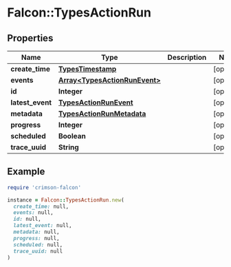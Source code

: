 # Falcon::TypesActionRun

## Properties

| Name | Type | Description | Notes |
| ---- | ---- | ----------- | ----- |
| **create_time** | [**TypesTimestamp**](TypesTimestamp.md) |  | [optional] |
| **events** | [**Array&lt;TypesActionRunEvent&gt;**](TypesActionRunEvent.md) |  | [optional] |
| **id** | **Integer** |  | [optional] |
| **latest_event** | [**TypesActionRunEvent**](TypesActionRunEvent.md) |  | [optional] |
| **metadata** | [**TypesActionRunMetadata**](TypesActionRunMetadata.md) |  | [optional] |
| **progress** | **Integer** |  | [optional] |
| **scheduled** | **Boolean** |  | [optional] |
| **trace_uuid** | **String** |  | [optional] |

## Example

```ruby
require 'crimson-falcon'

instance = Falcon::TypesActionRun.new(
  create_time: null,
  events: null,
  id: null,
  latest_event: null,
  metadata: null,
  progress: null,
  scheduled: null,
  trace_uuid: null
)
```

